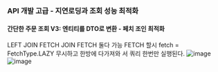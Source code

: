### API 개발 고급 - 지연로딩과 조회 성능 최적화
#### 간단한 주문 조회 V3: 엔티티를 DTO로 변환 - 페치 조인 최적화

LEFT JOIN FETCH
JOIN FETCH
둘다 가능
FETCH 할시 fetch = FetchType.LAZY 무시하고 한방에 다가져와 서 쿼리 한번만 실행된다.
![image](https://user-images.githubusercontent.com/40969203/106755510-8eea7600-6671-11eb-9f21-8dd581fe12ba.png)
![image](https://user-images.githubusercontent.com/40969203/106755522-93169380-6671-11eb-9308-0237d081cd34.png)
